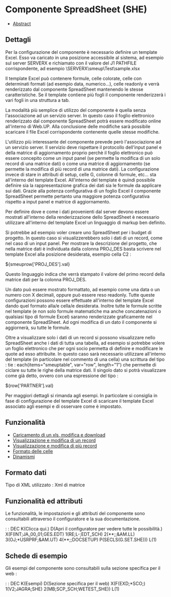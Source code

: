 # Componente SpreadSheet (SHE)
- [Abstract](Sorgenti/DOC/TA/B£AMO/LOCSHE_F00)

## Dettagli

Per la configurazione del componente è necessario definire un template Excel. Esso va caricato in una posizione accessibile al sistema, ad esempio sul server SERVERX e richiamato con il valore del J1 PATHFILE corrispondente, ad esempio \\SERVERX\smeup\Test\sample.xlsx

Il template Excel può contenere formule, celle colorate, celle con determinati formati (ad esempio data, numerico...), celle readonly e verrà renderizzato dal componente SpreadSheet mantenendo le stesse caratteristiche. Se il template contiene più fogli il componente renderizzerà i vari fogli in una struttura a tab.

La modalità più semplice di utilizzo del componente è quella senza l'associazione ad un servizio server. In questo caso il foglio elettronico renderizzato dal componente SpreadSheet potrà essere modificato online all'interno di Web.UP. Alla conclusione delle modifiche sarà possibile scaricare il file Excel corrispondente contenente quelle stesse modifiche.

L'utilizzo più interessante del componente prevede però l'associazione ad un servizio server. Il servizio deve rispettare il protocollo dell'input panel e della matrice di aggiornamento proprio perchè il foglio elettronico può essere concepito come un input panel (se permette la modifica di un solo record di una matrice dati) o come una matrice di aggiornamento (se permette la modifica di più record di una matrice dati). La configurazione invece di stare in attributi di setup, celle G, colonne di formule, etc... sta all'interno del template Excel. All'interno del template è quindi possibile definire sia la rappresentazione grafica dei dati sia le formule da applicare sui dati. Grazie alla potenza configurativa di un foglio Excel il componente SpreadSheet permette pertanto una maggiore potenza configurativa rispetto a input panel e matrice di aggiornamento.

Per definire dove e come i dati provenienti dal server devono essere mostrati all'interno della renderizzazione dello SpreadSheet è necessario utilizzare all'interno del template Excel un linguaggio di markup ben definito.

Si potrebbe ad esempio voler creare uno SpreadSheet per i budget di progetto. In questo caso si visualizzerebbero solo i dati di un record, come nel caso di un input panel. Per mostrare la descrizione del progetto, che nella matrice dati è individuata dalla colonna PROJ_DES basta scrivere nel template Excel alla posizione desiderata, esempio cella C2 : 

${smeuprow['PROJ_DES'].val}

Questo linguaggio indica che verrà stampato il valore del primo record della matrice dati per la colonna PROJ_DES.

Un dato può essere mostrato formattato, ad esempio come una data o un numero con X decimali, oppure può essere reso readonly. Tutte queste configurazioni possono essere effettuate all'interno del template Excel dando quel formato alla/e cella/e desiderata.
Inoltre tutte le formule scritte nel template (e non solo formule matematiche ma anche concatenazioni o qualsiasi tipo di formule Excel) saranno renderizzate graficamente nel componente SpreadSheet. Ad ogni modifica di un dato il componente si aggiornerà, su tutte le formule.

Oltre a visualizzare solo i dati di un record si possono visualizzare nello SpreadSheet anche i dati di tutta una tabella, ad esempio si potrebbe volere un foglio elettronico che per ogni socio permetta di definire e modificare le quote ad esso attribuite. In questo caso sarà necessario utilizzare all'interno del template (in particolare nel commento di una cella) una scrittura del tipo :  tie : each(items="smeuptable", var="row", length="1") che permette di ciclare su tutte le righe della matrice dati. Il singolo dato si potrà visualizzare come già detto, ovvero con una espressione del tipo : 

${row['PARTNER'].val}

Per maggiori dettagli si rimanda agli esempi. In particolare si consiglia in fase di configurazione del template Excel di scaricare il template Excel associato agli esempi e di osservare come è impostato.

## Funzionalità

- [Caricamento di un xls, modifica e download](Sorgenti/DOC/TA/B£AMO/LOCSHE_F01)
- [Visualizzazione e modifica di un record](Sorgenti/DOC/TA/B£AMO/LOCSHE_F02)
- [Visualizzazione e modifica di più record](Sorgenti/DOC/TA/B£AMO/LOCSHE_F03)
- [Formato delle celle](Sorgenti/DOC/TA/B£AMO/LOCSHE_F04)
- [Dinamismi](Sorgenti/DOC/TA/B£AMO/LOCSHE_F05)

## Formato dati
Tipo di XML utilizzato :  Xml di matrice

## Funzionalità ed attributi
Le funzionalità, le impostazioni e gli attributi del componente sono consultabili attraverso il configuratore e la sua documentazione.

 :  : DEC K(Clicca qui.) D(Apri il configuratore per vedere tutte le possibilità.) X(F(INT;JA_00_01;GES.EDT) 1(RE;L-;EDT_SCH) 2(\*\*;;&AM.LL) 3(OJ;\*USRPRF;&AM.UT) 4(\*\*;;DOCSETUP) P(SECLS(G.SET.SHE))) L(1)

## Schede di esempio
Gli esempi del componente sono consultabili sulla sezione specifica per il web : 

 :  : DEC K(Esempi) D(Sezione specifica per il web) X(F(EXD;\*SCO;) 1(V2;JAGRA;SHE) 2(MB;SCP_SCH;WETEST_SHE)) L(1)

